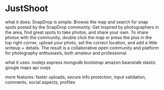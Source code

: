 # JustShoot

what it does: SnapDrop is simple: Browse the map and search for snap spots posted by the SnapDrop community. Get inspired by photographers in the area, find great spots to take photos, and share your own. To share photos with the community, double click the map or press the plus in the top right corner, upload your photo, set the correct location, and add a little writeup + details. The result is a collaborative open community and platform for photography enthusiasts, both amateur and professional.

what it uses: nodejs express mongodb bootstrap amazon beanstalk elastic google maps api vuejs

more features: faster uploads, secure info protection, input validation, comments, social aspects, profiles